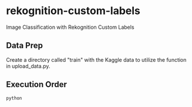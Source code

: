 # rekognition-custom-labels

Image Classification with Rekognition Custom Labels

## Data Prep

Create a directory called "train" with the Kaggle data to utilize the function in upload_data.py.

## Execution Order
```
python
```
